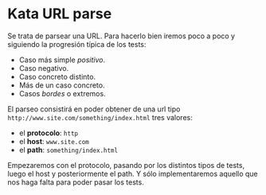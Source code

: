 Kata URL parse
==============

Se trata de parsear una URL. Para hacerlo bien iremos poco a poco y
siguiendo la progresión típica de los tests:
* Caso más simple _positivo_.
* Caso negativo.
* Caso concreto distinto.
* Más de un caso concreto.
* Casos _bordes_ o extremos.

El parseo consistirá en poder obtener de una url tipo
`http://www.site.com/something/index.html` tres valores:
* el **protocolo**: `http`
* el **host**: `www.site.com`
* el **path**: `something/index.html`

Empezaremos con el protocolo, pasando por los distintos tipos de
tests, luego el host y posteriormente el path. Y sólo implementaremos
aquello que nos haga falta para poder pasar los tests.

